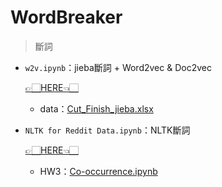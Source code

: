 # WordBreaker
> 斷詞

- `w2v.ipynb`：jieba斷詞 + Word2vec & Doc2vec
   
   [👉🏻HERE👈🏻](https://github.com/vanikk06/NOMURA_PROJECT/blob/master/Analysis/WordBreaker/w2v.ipynb)
    - data：[Cut_Finish_jieba.xlsx](https://github.com/vanikk06/NOMURA_PROJECT/blob/master/Analysis/WordBreaker/Cut_Finish_jieba.xlsx)
    
   
   
- `NLTK for Reddit Data.ipynb`：NLTK斷詞

   [👉🏻HERE👈🏻](https://github.com/vanikk06/NOMURA_PROJECT/blob/master/Analysis/WordBreaker/NLTK%20for%20Reddit%20Data.ipynb)
   
    - HW3：[Co-occurrence.ipynb](https://github.com/vanikk06/NOMURA_PROJECT/blob/master/Analysis/WordBreaker/Co-occurrence.ipynb)
